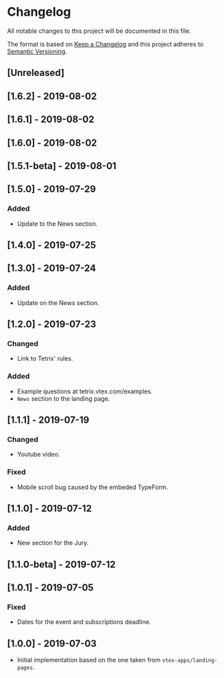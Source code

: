 # Changelog

All notable changes to this project will be documented in this file.

The format is based on [Keep a Changelog](http://keepachangelog.com/en/1.0.0/)
and this project adheres to [Semantic Versioning](http://semver.org/spec/v2.0.0.html).

## [Unreleased]

## [1.6.2] - 2019-08-02

## [1.6.1] - 2019-08-02

## [1.6.0] - 2019-08-02

## [1.5.1-beta] - 2019-08-01

## [1.5.0] - 2019-07-29

### Added

- Update to the News section.

## [1.4.0] - 2019-07-25

## [1.3.0] - 2019-07-24

### Added

- Update on the News section.

## [1.2.0] - 2019-07-23

### Changed

- Link to Tetrix' rules.

### Added

- Example questions at tetrix.vtex.com/examples.
- `News` section to the landing page.

## [1.1.1] - 2019-07-19

### Changed

- Youtube video.

### Fixed

- Mobile scroll bug caused by the embeded TypeForm.

## [1.1.0] - 2019-07-12

### Added

- New section for the Jury.

## [1.1.0-beta] - 2019-07-12

## [1.0.1] - 2019-07-05

### Fixed

- Dates for the event and subscriptions deadline.

## [1.0.0] - 2019-07-03

- Initial implementation based on the one taken from `vtex-apps/landing-pages`.
